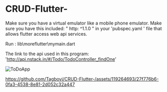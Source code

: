 # CRUD-Flutter-
Make sure you have a virtual emulator like a mobile phone emulator.
Make sure you have this included:   " http: ^1.1.0 "  in your  'pubspec.yaml '  file that allows flutter access web api services.

Run : 
lib\moreflutter\mymain.dart

The link to the api used in this program:  'http://api.nstack.in/#/Todo/TodoController_findOne'


![ToDoApp](https://github.com/Tagbovi/CRUD-Flutter-/assets/119264693/e7358e64-4ce8-4e11-b2e8-79967d4bcd1a)


https://github.com/Tagbovi/CRUD-Flutter-/assets/119264693/27f776b6-0fa3-4538-8e81-2d052c32a447

